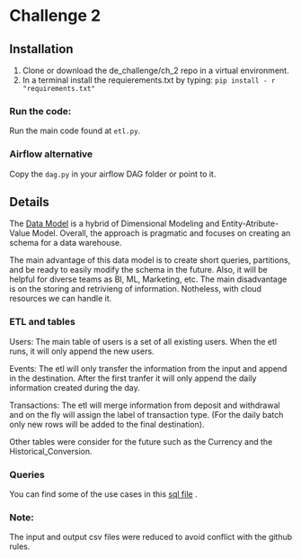# Challenge 2

## Installation
1) Clone or download the de_challenge/ch_2 repo in a virtual environment.
2) In a terminal install the requierements.txt by typing: `pip install - r "requirements.txt" `

### Run the code:
Run the main code found at `etl.py`.

### Airflow alternative
Copy the `dag.py` in your airflow DAG folder or point to it. 


## Details

The [Data Model](data_model/data_model.png) is a hybrid of Dimensional Modeling and Entity-Atribute-Value Model. Overall, the approach is pragmatic and focuses on creating an schema for a data warehouse.

The main advantage of this data model is to create short queries, partitions, and be ready to easily modify the schema in the future. Also, it will be helpful for diverse teams as BI, ML, Marketing, etc.
The main disadvantage is on the storing and retrivieng of information. Notheless, with cloud resources we can handle it.

### ETL and tables
Users: The main table of users is a set of all existing users. When the etl runs, it will only append the new users.

Events: The etl will only transfer the information from the input and append in the destination. After the first tranfer it will only append the daily information created during the day.

Transactions: The etl will merge information from deposit and withdrawal and on the fly will assign the label of transaction type. (For the daily batch only new rows will be added to the final destination).

Other tables were consider for the future such as the Currency and the Historical_Conversion.

### Queries
You can find some of the use cases in this [sql file](queries/queries.sql) .

### Note:
The input and output csv files were reduced to avoid conflict with the github rules.
